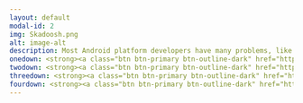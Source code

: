 ```yaml
---
layout: default
modal-id: 2
img: Skadoosh.png
alt: image-alt
description: Most Android platform developers have many problems, like <b>slow internet</b> or even <b>low bandwidth</b>. Due to this, they are unable to sync the big chunk of Android source codes from their respective repositories. Hence, most of the new and learning developers just fail at the first step which is downloading the source code!<br><br>So, I started this project where people needing the sources just submit a pull request of they manifest required. After it is merged, skadoosh automates the downloading, compressing and uploading of the sources to AndroidFileHost where the developers can download the highly compressed sources. This is done via a webhook and <a href="https://caddyserver.com/">Caddy</a> which keeps watching for changes on my repository. Result is a source tarball having a size which is much smaller than the stuff synced manually.<br><br>Why name it "<b>Skadoosh</b>"?<br> Well, as the urban dictionary defines it, it is a term used to do stuff at one go. And I love pandas.
onedown: <strong><a class="btn btn-primary btn-outline-dark" href="http://forum.xda-developers.com/android/software/sources-android-sources-highly-t3231109"><i class="fa fa-mobile"></i>  XDA</a></strong>
twodown: <strong><a class="btn btn-primary btn-outline-dark" href="https://github.com/regalstreak/skadoosh/"><i class="fa fa-github"></i>   Skadoosh Github</a></strong>
threedown: <strong><a class="btn btn-primary btn-outline-dark" href="https://github.com/regalstreak/skadhook/"><i class="fa fa-github"></i>   Skahook Github</a></strong>
fourdown: <strong><a class="btn btn-primary btn-outline-dark" href="https://www.androidfilehost.com/?w=files&flid=87142"><i class="fa fa-android"></i>  AFH</a></strong>
---
```

